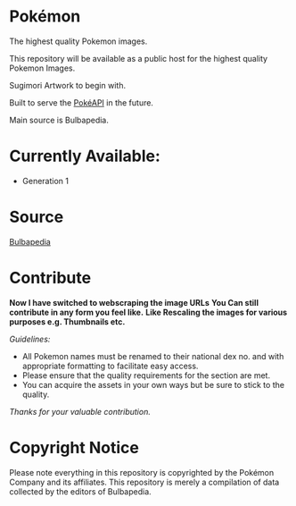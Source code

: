 # Pokémon 
 The highest quality Pokemon images.
 
 This repository will be available as a public host for the highest quality Pokemon Images.
 
 Sugimori Artwork to begin with.
 
 Built to serve the [PokéAPI](https://pokeapi.co/) in the future.
 
 Main source is Bulbapedia.
 
 
# Currently Available:
* Generation 1
 
# Source
 [Bulbapedia](http://bulbapedia.bulbagarden.net)


# Contribute
**Now I have switched to webscraping the image URLs**
**You Can still contribute in any form you feel like.**
**Like Rescaling the images for various purposes e.g. Thumbnails etc.**

*Guidelines:*
 * All Pokemon names must be renamed to their national dex no. and with appropriate formatting to facilitate easy access.
 * Please ensure that the quality requirements for the section are met.
 * You can acquire the assets in your own ways but be sure to stick to the quality.

*Thanks for your valuable contribution.*

# Copyright Notice
Please note everything in this repository is copyrighted by the Pokémon Company and its affiliates. This repository is merely a compilation of data collected by the editors of Bulbapedia.
